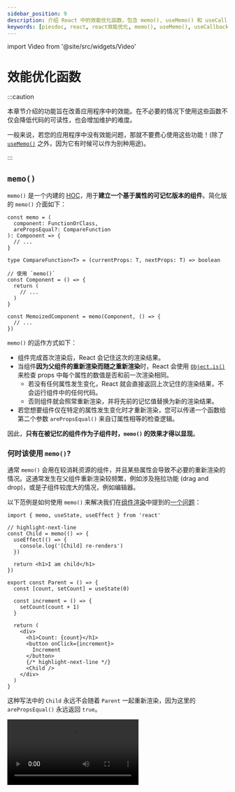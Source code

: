 ```yaml
---
sidebar_position: 9
description: 介绍 React 中的效能优化函数，包含 memo(), useMemo() 和 useCallback()。
keywords: [piesdoc, react, react效能优化, memo(), useMemo(), useCallback()]
---
```


import Video from '@site/src/widgets/Video'

# 效能优化函数

:::caution

本章节介绍的功能旨在改善应用程序中的效能。在不必要的情况下使用这些函数不仅会降低代码的可读性，也会增加维护的难度。

一般来说，若您的应用程序中没有效能问题，那就不要费心使用这些功能！(除了 [`useMemo()`](#usememo) 之外，因为它有时候可以作为别种用途)。

:::

## `memo()`

`memo()` 是一个内建的 [HOC](https://reactjs.org/docs/higher-order-components.html)，用于**建立一个基于属性的可记忆版本的组件**。简化版的 `memo()` 介面如下：

```tsx showLineNumbers
const memo = (
  component: FunctionOrClass,
  arePropsEqual?: CompareFunction
): Component => {
  // ...
}

type CompareFunction<T> = (currentProps: T, nextProps: T) => boolean

// 使用 `memo()`
const Component = () => {
  return (
    // ...
  )
}

const MemoizedComponent = memo(Component, () => {
  // ...
})
```

`memo()` 的运作方式如下：

- 组件完成首次渲染后，React 会记住这次的渲染结果。
- 当组件**因为父组件的重新渲染而随之重新渲染**时，React 会使用 [`Object.is()`](https://developer.mozilla.org/en-US/docs/Web/JavaScript/Reference/Global_Objects/Object/is) 来检查 props 中每个属性的数值是否和前一次渲染相同。
  - 若没有任何属性发生变化，React 就会直接返回上次记住的渲染结果，不会运行组件中的任何代码。
  - 否则组件就会照常重新渲染，并将先前的记忆值替换为新的渲染结果。
- 若您想要组件仅在特定的属性发生变化时才重新渲染，您可以传递一个函数给第二个参数 `arePropsEqual()` 来自订属性相等的检查逻辑。

因此，**只有在被记忆的组件作为子组件时，`memo()` 的效果才得以显现**。

### 何时该使用 `memo()`?

通常 `memo()` 会用在较消耗资源的组件，并且某些属性会导致不必要的重新渲染的情况。这通常发生在父组件重新渲染较频繁，例如涉及拖拉功能 (drag and drop)，或是子组件较庞大的情况，例如编辑器。

以下范例是如何使用 `memo()` 来解决我们在[组件渲染](./component-rendering)中提到的[一个问题](./component-rendering#渲染是递归的)：

```tsx showLineNumbers
import { memo, useState, useEffect } from 'react'

// highlight-next-line
const Child = memo(() => {
  useEffect(() => {
    console.log('[Child] re-renders')
  })

  return <h1>I am child</h1>
})

export const Parent = () => {
  const [count, setCount] = useState(0)

  const increment = () => {
    setCount(count + 1)
  }

  return (
    <div>
      <h1>Count: {count}</h1>
      <button onClick={increment}>
        Increment
      </button>
      {/* highlight-next-line */}
      <Child />
    </div>
  )
}
```

这种写法中的 `Child` 永远不会随着 `Parent` 一起重新渲染，因为这里的 `arePropsEqual()` 永远返回 `true`。

<Video src="/video/react/component-rendering_children-prop.mov" />

:::info

假设某个组件被 `memo()` 记忆起来，这是否代表只要 `arePropsEqual()` 返回的是真值 (truthy)，该组件就不会重新渲染？

**不，并不是这样！**我们知道组件会在[响应式数值](./reactive-values)改变时重新渲染，但是属性并不是组件中唯一一个响应式数值。`memo()` 仅有在该次重新渲染是由父组件触发时才会作用，如果该次重新渲染是由非属性的响应式数值 (例如状态) 所导致的，那么组件依然会重新渲染。

您可以这样想：`memo()` 记忆的并不是组件输出的 HTML，也不是组件在某一个时刻的快照 (snapshot)；相反地，他运作的方式比较像是指向某个特定组件实体的指标。当 `arePropsEqual()` 返回的为假值 (falsy) 时，新的组件实体会被产生，然后该指标就会从旧的实体转向新的实体。因此组件内部的变化依然会照常发生，不受 `memo()` 影响。

:::

## `useMemo()`

:::note

若您曾经学过 Vue，可以把 `useMemo()` 看成是不知道何时该更新自己的 `computed()`。

:::

`useMemo()` 是一个内建的钩子，用于**记忆任何您想记忆的东西**。与 `useEffect()` 相似，`useMemo()` 接收一个**回呼函数 (calback function)** 和一个**依赖值阵列** 作为参数。简化版的 `useMemo()` 介面如下：

```ts showLineNumbers
type useMemo<T> = (
  callback: () => T,
  dependencies: any[],
) => void

// 使用 `useMemo()`
const something = useMemo(() => {
  return ...
}, [])
```

`useMemo()` 的运作方式如下：

- React 在组件首次渲染时调用 `callback`，并记住他的返回值。
- 当组件重新渲染时，React 会使用 [`Object.is()`](https://developer.mozilla.org/en-US/docs/Web/JavaScript/Reference/Global_Objects/Object/is) 来检查 `dependencies` 中每个元素的值是否和前一次渲染相同。
  - 若没有任何元素发生变化，React 就会直接返回上次记住的数值。
  - 否则 `callback` 就会被调用，并用他的返回值取代先前的记忆值。

### 何时该使用 `useMemo()`?

通常 `useMemo()` 适用于以下情况：

1. 在组件重新渲染时跳过较消耗资源的运算。
2. 避免变量在组件重新渲染时被重新声明。
3. 当 `useEffect()` 和 `useState()` 一起使用。

#### 在组件重新渲染时跳过较消耗资源的运算

有时候我们需要在组件内运行较消耗资源的运算。若这些运算在每次渲染都被运行，我们可能就会在组件在重新渲染时感受到明显的延迟。然而，在 `useMemo()` 的帮助下，我们可以确保这些运算只会在某些数值发生变化时运行。例如：

```tsx showLineNumbers
import { useState, useMemo } from 'react'

export const Example = () => {
  const [users, setUsers] = useState([
    { id: 1, name: 'User A' },
    { id: 2, name: 'User B' },
    { id: 3, name: 'User C' },
  ])

  // 这会在每次渲染时运行。
  // highlight-start
  const matchedUsers = users.filter(
    (user) => user.name.includes('A')
  )
  // highlight-end

  // 这只会在 `users` 改变时运行。
  // highlight-start
  const matchedUsers = useMemo(
    () => users.filter((user) => user.name.includes('A')),
    [users]
  )
  // highlight-end

  return (
    // ...
  )
}
```

#### 避免变量在组件重新渲染时被重新声明

有时候我们需要将某个非原始型别的数值 (例如函数) 当做子组件的属性。由于未被记忆的值会随着组件的重新渲染被重新声明，他们每次都会指向不同的物件，导致子组件上的 `memo()` 失效。

要解决这个问题，我们可以使用 `useMemo()` 来将数值记忆起来，这样我们就能在不同的渲染中取得相同的值。例如：

```tsx showLineNumbers
import { useMemo } from 'react'

export const Example = () => {
  // 小心！
  // 这个物件会随着 `Example` 的重新渲染被重新声明。
  // highlight-next-line
  const user = {
    age: 5,
  }

  // 这个物件不会随着 `Example` 的重新渲染被重新声明。
  // highlight-start
  const user = useMemo(() => ({
    age: 5,
  }), [])
  // highlight-end

  return (
    // ...
  )
}
```

#### 当 `useEffect()` 和 `useState()` 一起使用

有时候我们需要在某些属性或状态改变时更新另外一个状态。在某些情况下，使用 `useMemo()` 会比使用 `useEffect()` + `setState()` 还要理想。

长话短说，这种写法：

```tsx showLineNumbers
import { useState, useMemo } from 'react'

interface IExampleProps {
  keyword: string
}

export const Example = ({ keyword }: IExampleProps) => {
  const [users, setUsers] = useState([
    { id: 1, name: 'User A' },
    { id: 2, name: 'User B' },
    { id: 3, name: 'User C' },
  ])

  // highlight-start
  const matchedUsers = useMemo(
    () => users.filter((user) => user.name.includes(keyword)),
    [keyword]
  )
  // highlight-end

  return (
    // ...
  )
}
```

会比下面这种写法还要简洁：

```tsx showLineNumbers
import { useState, useEffect } from 'react'

interface IExampleProps {
  keyword: string
}

export const Example = ({ keyword }: IExampleProps) => {
  const [users, setUsers] = useState([
    { id: 1, name: 'User A' },
    { id: 2, name: 'User B' },
    { id: 3, name: 'User C' },
  ])

  // highlight-start
  const [matchedUsers, setMatchedUsers] = useState([])

  useEffect(() => {
    setMatchedUsers(
      users.filter((user) => user.name.includes(keyword))
    )
  }, [keyword])
  // highlight-end

  return (
    // ...
  )
}
```


:::info

我们可以使用 `useMemo()` 来记忆某个组件吗？

我们可以这么做！和 [`memo()`](#memo) 相似，若组件中任何非属性的响应式数值发生变化，被记忆的组件就会重新渲染。主要的差别是 `memo()` 会在 `arePropsEqual()` 的返回值为假值时建立新的组件实体，而 `useMemo()` 则会在 `dependencies` 发生变化时建立新的组件实体。

:::

很重要的一点是，**传入 `useMemo()` 的 `callback` 不该有副作用**，例如修改变量或是调用 API。该函数应该要是纯净的，意即相同的输入总是会得到相同的输出，而且不会影响到其他的变量。

## `useCallback()`

`useCallback()` 是一个内建的钩子，用于**记忆一个函数**。与 `useEffect()` 相似，`useMemo()` 接收一个**回呼函数**和一个**依赖值阵列**作为参数。简化版的 `useCallback()` 介面如下：

```ts showLineNumbers
type useCallback<T extends Function> = (
  callback: T,
  dependencies: any[],
) => void

// 使用 `useCallback()`
const myFunction = useCallback(() => {
  // ...
}, [])
```

`useCallback()` 的运作方式如下：

- 在组件首次渲染时，React 会记住 `callback`。
- 当组件重新渲染时，React 会使用 [`Object.is()`](https://developer.mozilla.org/en-US/docs/Web/JavaScript/Reference/Global_Objects/Object/is) 来检查 `dependencies` 中每个元素的值是否和前一次渲染相同。
  - 若没有任何元素发生变化，React 就会直接返回上次记住的数值。
  - 否则旧的记忆值就会被新的 `callback` 取代。

举例来说：

```tsx showLineNumbers
// highlight-next-line
import { useState, useCallback } from 'react'

export const Example = () => {
  const [count, setCount] = useState(0)

  const increment = () => {
    setCount(count + 1)
  }

  const showCount = () => {
    console.log(count)
  }

  // highlight-next-line
  const memoizedShowCount = useCallback(showCount, [])

  return (
    <div>
      <h1>Count: {count}</h1>
      <button onClick={increment}>
        Increment
      </button>
      <button onClick={showCount}>
        Show Count
      </button>
      {/* highlight-next-line */}
      <button onClick={memoizedShowCount}>
        Show Count (Memoized)
      </button>
    </div>
  )
}
```

<Video src="/video/react/optimization-functions_use-callback-show-count.mov" />

在这个范例中，一开始点击 "Show Count" 和 "Show Count (Memoized)" 都会在主控台中显示 `0`。在点击 "Increment" 三次后，点击 "Show Count" 显示了 `3`，而点击 "Show Count (Memoized)" 却依然显示 `0`。

发生这种情况是因为在首次渲染中，`count` 的数值为 `0`，代表组件中所有的 `count` 都会被取代成 `0`。我们并没有放置任何数值到 `useCallback()` 的依赖值阵列中，因此 `memoizedShowCount()` 中的 `count` 永远不会被更新，从而在调用的时候显示了 `0`。

### 何时该使用 `useCallback()`?

通常 `useCallback()` 使用在函数被作为子组件的属性，或是函数是某个副作用的依赖值的情况。举例来说：

```tsx showLineNumbers
import { memo, useState } from 'react'

// highlight-next-line
const MemoizedChild = memo(() => {
  // ...
})

export const Example = () => {
  const [count, setCount] = useState(0)

  // highlight-next-line
  const increment = () => {
    setCount(count + 1)
  }

  return (
    <div>
      <h1>Count: {count}</h1>
      <button onClick={increment}>
        Increment
      </button>
      {/* highlight-next-line */}
      <MemoizedChild increment={increment} />
    </div>
  )
}
```

在这个范例中，尽管 `MemoizedChild` 已经用 `memo()` 记忆起来了，他还是会随着 `Example` 一同重新渲染。

<Video src="/video/react/optimization-functions_use-callback-before.mov" />

这是因为每次 `Example` 重新渲染时，`increment()` 都会被重新声明；由于 `increment()` 属于非原始型别，他每次都会指向不同的物件，导致 `memo()` 认为 `increment()` 在两次渲染之间发生变化了。

要解决这个问题，我们可以将 `increment()` 包裹在 `useCallback()` 中，这样即使 `Example` 重新渲染，他也能指向相同的物件：

```tsx showLineNumbers
// highlight-next-line
import { memo, useState, useCallback } from 'react'

const MemoizedChild = memo(() => {
  // ...
})

export const Example = () => {
  const [count, setCount] = useState(0)

  // highlight-start
  const increment = useCallback(() => {
    setCount(prev => prev + 1)
  }, [])
  // highlight-end

  return (
    <div>
      <h1>Count: {count}</h1>
      <button onClick={increment}>
        Increment
      </button>
      {/* highlight-next-line */}
      <MemoizedChild increment={increment} />
    </div>
  )
}
```

请注意，我们在 `setCount()` 中使用了[更新函数](./use-state-in-depth#更新函数-updater-functions)，这样我们就不需要将 `count` 放在 `useCallback()` 的依赖值阵列中。如此一来我们就能保证被传递给 `MemoizedChild` 的 `increment()` 在每次渲染中都会指向相同的物件，从而使 `memo()` 能如预期的运作。

<Video src="/video/react/optimization-functions_use-callback-after.mov" />

:::info

您可能已经注意到 `useCallback()` 和 `useMemo()` 非常相似，确实是如此！您也可以使用 `useMemo()` 来记忆一个函数，然而这可能会稍微降低代码的可读性。例如：

```ts showLineNumbers
import { useMemo } from 'react'

// 这种写法有点难阅读。
const increment = useMemo(() => () => {
  setCount(prev => prev + 1)
}, [])

// 这种写法比较好读，但是他的作用和 `useCallback()` 一模一样。
const increment = useMemo(() => {
  return () => {
    setCount(prev => prev + 1)
  }
}, [])
```

虽然您可以藉由显性返回来让代码变得好看一些 (看起来其实挺不错的！)，但是那样做的结果就和 `useCallback()` 一模一样。总而言之，只要将 `useCallback()` 视为**返回 `callback` 本身，而不是返回 `callback` 调用的结果的 `useMemo()`** 即可。

```ts showLineNumbers
import { useMemo } from 'react'

const useCallback = (callback: () => any, dependencies: any[]) => {
  return useMemo(
    // highlight-next-line
    () => callback,
    dependencies
  )
}
```

:::

:::caution

我们不得不再说一次：**尽量不要在不需要这些功能的地方使用他们**！

:::
